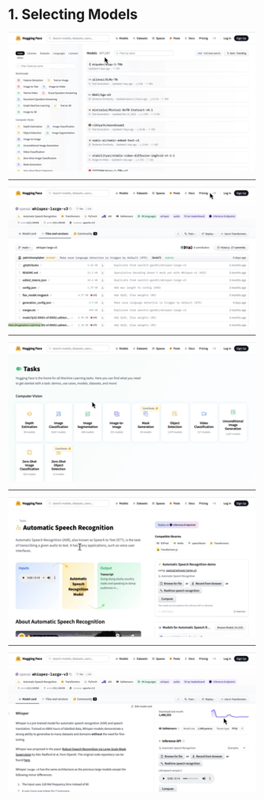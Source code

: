 # 1. Selecting Models

![](Slides/videoframe_33228.png)

---

![](Slides/videoframe_192177.png)

---

![](Slides/videoframe_193829.png)

---

![](Slides/videoframe_208089.png)

---

![](Slides/videoframe_247459.png)

